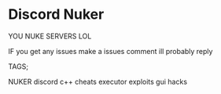 # Discord Nuker
YOU NUKE SERVERS LOL

IF you get any issues make a issues comment ill probably reply

TAGS;

NUKER
discord
c++
cheats
executor
exploits
gui
hacks
